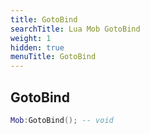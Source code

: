 ```yaml
---
title: GotoBind
searchTitle: Lua Mob GotoBind
weight: 1
hidden: true
menuTitle: GotoBind
---
```

## GotoBind
```lua
Mob:GotoBind(); -- void
```
